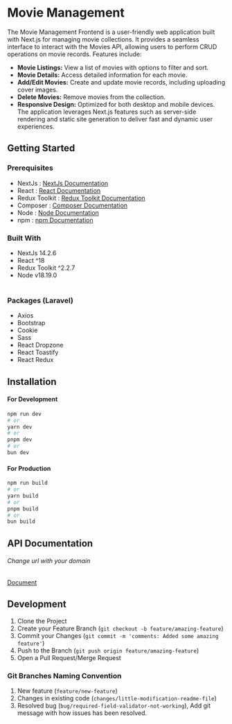 # Movie Management
The Movie Management Frontend is a user-friendly web application built with Next.js for managing movie collections. It provides a seamless interface to interact with the Movies API, allowing users to perform CRUD operations on movie records. Features include:

- **Movie Listings:** View a list of movies with options to filter and sort.
- **Movie Details:** Access detailed information for each movie.
- **Add/Edit Movies:** Create and update movie records, including uploading cover images.
- **Delete Movies:** Remove movies from the collection.
- **Responsive Design:** Optimized for both desktop and mobile devices.
The application leverages Next.js features such as server-side rendering and static site generation to deliver fast and dynamic user experiences.

## Getting Started
### Prerequisites

- NextJs  : <a href="https://nextjs.org/docs" target="_blank"> NextJs Documentation</a>
- React : <a href="https://react.dev/reference/react" target="_blank"> React Documentation</a>
- Redux Toolkit : <a href="https://redux-toolkit.js.org/introduction/getting-started" target="_blank"> Redux Toolkit Documentation</a>
- Composer : <a href="https://getcomposer.org/download/" target="_blank"> Composer Documentation</a>
- Node : <a href="https://nodejs.org/docs/latest/api/" target="_blank"> Node Documentation</a>
- npm : <a href="https://www.npmjs.com/" target="_blank"> npm Documentation</a>

### Built With

- NextJs 14.2.6<br/>
- React ^18 <br/>
- Redux Toolkit ^2.2.7<br/>
- Node v18.19.0<br/>
  <br/>

### Packages (Laravel)

- Axios
- Bootstrap
- Cookie
- Sass
- React Dropzone
- React Toastify
- React Redux

## Installation
#### For Development
```bash
npm run dev
# or
yarn dev
# or
pnpm dev
# or
bun dev

```
#### For Production

```bash
npm run build
# or
yarn build
# or
pnpm build
# or
bun build

```
## API Documentation
###### Change url with your domain
[Document](http://127.0.0.1:8000/api/documentation)

## Development

1. Clone the Project
2. Create your Feature Branch (`git checkout -b feature/amazing-feature`)
3. Commit your Changes (`git commit -m 'comments: Added some amazing feature'`)
4. Push to the Branch (`git push origin feature/amazing-feature`)
5. Open a Pull Request/Merge Request

### Git Branches Naming Convention

1. New feature (`feature/new-feature`)
2. Changes in existing code (`changes/little-modification-readme-file`)
3. Resolved bug (`bug/required-field-validator-not-working`), Add git message with how issues has been resolved.

